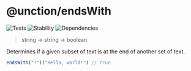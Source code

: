 # @unction/endsWith

![Tests][BADGE_TRAVIS]
![Stability][BADGE_STABILITY]
![Dependencies][BADGE_DEPENDENCY]

> string -> string -> boolean

Determines if a given subset of text is at the end of another set of text.

``` javascript
endsWith("!")("Hello, world!") // true
```

[BADGE_TRAVIS]: https://img.shields.io/travis/krainboltgreene/unction.js.svg?maxAge=2592000&style=flat-square
[BADGE_STABILITY]: https://img.shields.io/badge/stability-strong-green.svg?maxAge=2592000&style=flat-square
[BADGE_DEPENDENCY]: https://img.shields.io/david/krainboltgreene/unction.js.svg?maxAge=2592000&style=flat-square
